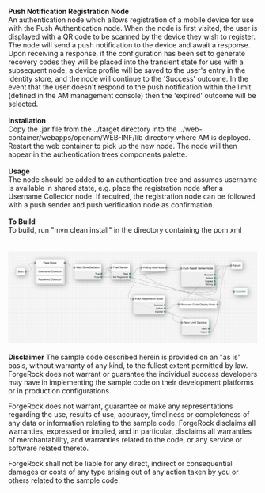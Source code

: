 <!--
 * The contents of this file are subject to the terms of the Common Development and
 * Distribution License (the License). You may not use this file except in compliance with the
 * License.
 *
 * You can obtain a copy of the License at legal/CDDLv1.0.txt. See the License for the
 * specific language governing permission and limitations under the License.
 *
 * When distributing Covered Software, include this CDDL Header Notice in each file and include
 * the License file at legal/CDDLv1.0.txt. If applicable, add the following below the CDDL
 * Header, with the fields enclosed by brackets [] replaced by your own identifying
 * information: "Portions copyright [year] [name of copyright owner]".
 *
 * Copyright 2017 ForgeRock AS.
-->
<b>Push Notification Registration Node</b>
<br/>
An authentication node which allows registration of a mobile device for use with the Push Authentication node. When the 
node is first visited, the user is displayed with a QR code to be scanned by the device they wish to register. The node 
will send a push notification to the device and await a response. Upon receiving a response, if the configuration has 
been set to generate recovery codes they will be placed into the transient state for use with a subsequent node, a 
device profile will be saved to the user's entry in the identity store, and the node will continue to the 'Success' 
outcome. In the event that the user doesn't respond to the push notification within the limit (defined in the AM 
management console) then the 'expired' outcome will be selected.
<br/>
<br/>
<b>Installation</b>
<br/>
Copy the .jar file from the ../target directory into the ../web-container/webapps/openam/WEB-INF/lib directory where AM is deployed.  Restart the web container to pick up the new node.  The node will then appear in the authentication trees components palette.
<br/>
<br/>
<b>Usage</b>
<br/>
The node should be added to an authentication tree and assumes username is available in shared state, e.g. place the registration node after a Username Collector node. If required, the registration node can be followed with a push sender and push verification node as confirmation.
<br/>
<br/>
<b>To Build</b>
<br/>
To build, run "mvn clean install" in the directory containing the pom.xml
<br/>
<br/>
<br/>
![ScreenShot](./example.png)
<br/>
<br/>
<b>Disclaimer</b>
The sample code described herein is provided on an "as is" basis, without warranty of any kind, to the fullest extent permitted by law. ForgeRock does not warrant or guarantee the individual success developers may have in implementing the sample code on their development platforms or in production configurations.

ForgeRock does not warrant, guarantee or make any representations regarding the use, results of use, accuracy, timeliness or completeness of any data or information relating to the sample code. ForgeRock disclaims all warranties, expressed or implied, and in particular, disclaims all warranties of merchantability, and warranties related to the code, or any service or software related thereto.

ForgeRock shall not be liable for any direct, indirect or consequential damages or costs of any type arising out of any action taken by you or others related to the sample code.
